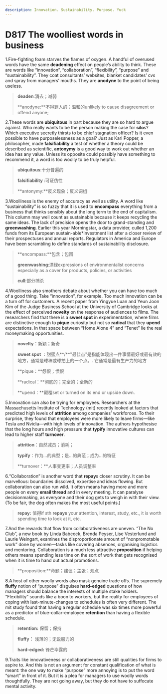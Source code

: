 ```yaml
---
description: Innovation. Sustainability. Purpose. Yuck
---
```


# D817 The woolliest words in business
1.Fire-fighting foam starves the flames of oxygen. A handful of overused words have the same **deadening** effect on people’s ability to think. These are words like “innovation”, “collaboration”, “flexibility”, “purpose” and “sustainability”. They coat consultants’ websites, blanket candidates’ cvs and spray from managers’ mouths. They are **anodyne** to the point of being useless.

> **deaden**:消去；减弱
 > 
> **anodyne:**不得罪人的；温和的unlikely to cause disagreement or offend anyone;
 > 

2.These words are **ubiquitous** in part because they are so hard to argue against. Who really wants to be the person making the case for **silo**s? Which executive secretly thirsts to be chief stagnation officer? Is it even possible to have purposelessness as a goal? Just as Karl Popper, a philosopher, made **falsifiability** a test of whether a theory could be described as scientific, **antonymy** is a good way to work out whether an idea has any value. Unless its opposite could possibly have something to recommend it, a word is too woolly to be truly helpful.

> **ubiquitous**:十分普遍的
 > 
> **falsifiability** :可证伪性
 > 
> **antonymy:**反义现象；反义词组
 > 

3.Woolliness is the enemy of accuracy as well as utility. A word like “sustainability” is so fuzzy that it is used to **encompass** everything from a business that thinks sensibly about the long term to the end of capitalism. This column may well count as sustainable because it keeps recycling the same ideas. The lack of precision opens the door to grand-standing and **greenwashing**. Earlier this year Morningstar, a data provider, culled 1,200 funds from its European sustain-able­*investment list after a closer review of their prospectuses and annual reports. Regulators in America and Europe have been scrambling to define standards of sustainability disclosure.

> **encompass:**包含；包围
 > 
> **greenwashing**:漂绿expressions of environmentalist concerns especially as a cover for products, policies, or activities
 > 
> **cull**:部分捕杀
 > 

4.Woolliness also smothers debate about whether you can have too much of a good thing. Take “innovation”, for example. Too much innovation can be a turn­ off for customers. A recent paper from Yingyue Luan and Yeun Joon Kim of the Judge Business School at the University of Cambridge looks at the effect of perceived **novelty** on the response of audiences to films. The researchers find that there is a **sweet spot** in experimentation, where films are distinctive enough to **pique** curiosity but not so **radical** that they **up­end** expectations. In that space between “Home Alone 4” and “Tenet” lie the real moneymaking opportunities.

> **novelty**：新颖；新奇
 > 
> **sweet spot** ：甜蜜点**/**"最佳点"是指能体现出一件事情最好或最有效的地方，通常是球棒或球拍上的一个点。. 它通常是最有生产力的地方
 > 
> **pique：**怨恨；愤恨
 > 
> **radical：**彻底的；完全的；全新的
 > 
> **up­end：**颠覆set or turned on its end or upside down.
 > 

5.Innovation can also be trying for employees. Researchers at the Massachusetts Institute of Technology (mit) recently looked at factors that predicted high levels of **attrition** among companies’ workforces. To their surprise, they found that employees were more likely to leave firms—like Tesla and Nvidia—with high levels of innovation. The authors hypothesise that the long hours and high pressure that **typify** innovative cultures can lead to higher staff **turnover**.

> **attrition**：自然减员；消耗；
 > 
> **typify**：作为…的典型；是…的典范；成为…的特征
 > 
> **turnover：**人事变更率；人员调整率
 > 

6.“Collaboration” is another word that **repay**s closer scrutiny. It can be marvellous: boundaries dissolved, expertise and ideas flowing. But collaboration can also run wild. It often means having more and more people on every **email thread** and in every meeting. It can paralyse decision­making, as everyone and their dog gets to weigh in with their view. (To be fair, the dog often makes the most useful points.)

> **repay:** 值得if sth **repays** your attention, interest, study, etc., it is worth spending time to look at it, etc.
 > 

7.And the rewards that flow from collaborativeness are uneven. “The No Club”, a new book by Linda Babcock, Brenda Peyser, Lise Vesterlund and Laurie Weingart, examines the disproportionate amount of “non­promotable work” done by women—tasks like covering absences, organising logistics and mentoring. Collaboration is a much less attractive **proposition** if helping others means spending less time on the sort of work that gets recognised when it is time to hand out actual promotions.

> **proposition:**命题；建议；主张；观点
 > 

8.A host of other woolly words also mask genuine trade­ offs. The supremely **fluffy** notion of “purpose” disguises **hard-­edged** questions of how managers should balance the interests of multiple stake holders. “Flexibility” sounds like a boon to workers, but the reality for employees of coping with last­-minute-changes to schedules is often very different. The mit study found that having a regular schedule was six times more powerful as a predictor of blue-­collar-employee **retention** than having a flexible schedule.

> **retention:** 保留；保持
 > 
> **fluffy：** 浅薄的；无说服力的
 > 
> **hard-­edged:** 锋芒毕露的
 > 

9.Traits like innovativeness or collaborativeness are still qualities for firms to aspire to. And this is not an argument for constant qualification of what is meant: the one way to make “purpose” more annoying is to put the word “smart” in front of it. But it is a plea for managers to use woolly words thoughtfully. They are not going away, but they do not have to suffocate mental activity.

